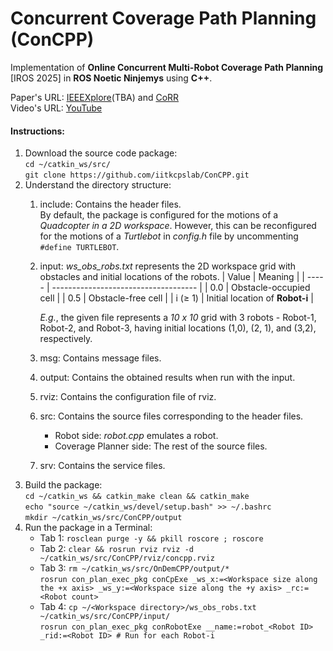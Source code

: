 # Concurrent Coverage Path Planning (ConCPP)
Implementation of **Online Concurrent Multi-Robot Coverage Path Planning** [IROS 2025] in **ROS Noetic Ninjemys** using **C++**.

Paper's URL: [IEEEXplore](https://ieeexplore.ieee.org/abstract/document/)(TBA) and [CoRR](https://arxiv.org/abs/2403.10460)<br/>
Video's URL: [YouTube](https://youtu.be/M1FGrU6hty8)

#### Instructions:

1.  Download the source code package:<br/> 
    `cd ~/catkin_ws/src/`<br/> 
    `git clone https://github.com/iitkcpslab/ConCPP.git`
2.  Understand the directory structure:<br/> 
    1.  include: Contains the header files.<br/> 
        By default, the package is configured for the motions of a *Quadcopter in a 2D workspace*. However, this can be reconfigured for the motions of a *Turtlebot* in *config.h* file by uncommenting `#define TURTLEBOT`. 
    2.  input: *ws_obs_robs.txt* represents the 2D workspace grid with obstacles and initial locations of the robots. 
         | Value      | Meaning                              |
         | -----      | ------------------------------------ |
         | 0.0        | Obstacle-occupied cell               |
         | 0.5        | Obstacle-free cell                   |
         | i (&ge; 1) | Initial location of **Robot-i**      |

        *E.g.*, the given file represents a *10 x 10* grid with 3 robots - Robot-1, Robot-2, and Robot-3, having initial locations (1,0), (2, 1), and (3,2), respectively. 
    3.  msg: Contains message files. 
    4.  output: Contains the obtained results when run with the input.
    5.  rviz: Contains the configuration file of rviz. 
    6.  src: Contains the source files corresponding to the header files. 
        * Robot side: *robot.cpp* emulates a robot. 
        * Coverage Planner side: The rest of the source files. 
    7.  srv: Contains the service files. 
3.  Build the package:<br/> 
    `cd ~/catkin_ws && catkin_make clean && catkin_make`<br/>
    `echo "source ~/catkin_ws/devel/setup.bash" >> ~/.bashrc`<br/>
    `mkdir ~/catkin_ws/src/ConCPP/output`
4.  Run the package in a Terminal:
    -   Tab 1:
        `rosclean purge -y && pkill roscore ; roscore`
    -   Tab 2:
    	`clear && rosrun rviz rviz -d ~/catkin_ws/src/ConCPP/rviz/concpp.rviz`
    -   Tab 3:
        `rm ~/catkin_ws/src/OnDemCPP/output/*`<br/> 
        `rosrun con_plan_exec_pkg conCpExe _ws_x:=<Workspace size along the +x axis> _ws_y:=<Workspace size along the +y axis> _rc:=<Robot count>`
    -   Tab 4:
        `cp ~/<Workspace directory>/ws_obs_robs.txt ~/catkin_ws/src/ConCPP/input/`<br/>
        `rosrun con_plan_exec_pkg conRobotExe __name:=robot_<Robot ID> _rid:=<Robot ID> # Run for each Robot-i`
